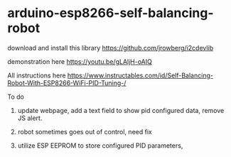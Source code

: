 # arduino-esp8266-self-balancing-robot

download and install this library
https://github.com/jrowberg/i2cdevlib

demonstration here 
https://youtu.be/gLAljH-oAIQ

All instructions here
 https://www.instructables.com/id/Self-Balancing-Robot-With-ESP8266-WiFi-PID-Tuning-/

To do

1. update webpage, add a text field to show pid configured data, remove JS alert.

2. robot sometimes goes out of control, need fix

3. utilize ESP EEPROM to store configured PID parameters,

